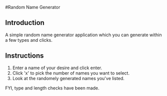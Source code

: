 #Random Name Generator

## Introduction 
A simple random name generator application which you can generate within a few types and clicks.

## Instructions
1) Enter a name of your desire and click enter.
2) Click 'x' to pick the number of names you want to select.
3) Look at the randomely generated names you've listed.

FYI, type and length checks have been made.
